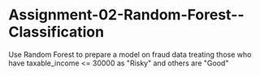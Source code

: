 # Assignment-02-Random-Forest--Classification
Use Random Forest to prepare a model on fraud data  treating those who have taxable_income &lt;= 30000 as "Risky" and others are "Good"
